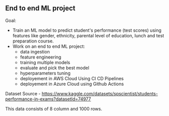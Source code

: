 ## End to end ML project 

Goal:
- Train an ML model to predict student's performance (test scores) using features like gender, ethnicity, parental level of education, lunch and test preparation course. 
- Work on an end to end ML project: 
    - data ingestion
    - feature engineering
    - training multiple models
    - evaluate and pick the best model 
    - hyperparameters tuning 
    - deployement in AWS Cloud Using CI CD Pipelines 
    - deployement in Azure Cloud using Github Actions 



Dataset Source - https://www.kaggle.com/datasets/spscientist/students-performance-in-exams?datasetId=74977

This data consists of 8 column and 1000 rows. 
